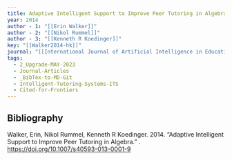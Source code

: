 ```yaml
---
title: Adaptive Intelligent Support to Improve Peer Tutoring in Algebra
year: 2014
author - 1: "[[Erin Walker]]"
author - 2: "[[Nikol Rummel]]"
author - 3: "[[Kenneth R Koedinger]]"
key: "[[Walker2014-hk]]"
journal: "[[International Journal of Artificial Intelligence in Education]]"
tags:
  - 2_Upgrade-MAY-2023
  - Journal-Articles
  - _BibTex-to-MD-Git
  - Intelligent-Tutoring-Systems-ITS
  - Cited-for-Frontiers
---
```


## Bibliography
Walker, Erin, Nikol Rummel, Kenneth R Koedinger. 2014. “Adaptive Intelligent Support to Improve Peer Tutoring in Algebra.” . https://doi.org/10.1007/s40593-013-0001-9